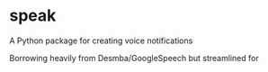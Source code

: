 # speak

A Python package for creating voice notifications

Borrowing heavily from Desmba/GoogleSpeech but streamlined for